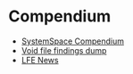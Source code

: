 # Compendium

* [SystemSpace Compendium](https://github.com/SystemSpace/Compendium/blob/master/compendium.rst)
* [Void file findings dump](https://github.com/SystemSpace/Compendium/blob/master/voidfile.rst)
* [LFE News](https://github.com/SystemSpace/Compendium/blob/master/lfenews.rst)
